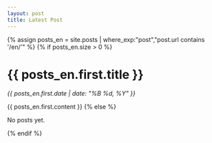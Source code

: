```yaml
---
layout: post
title: Latest Post
---
```


{% assign posts_en = site.posts | where_exp:"post","post.url contains '/en/'" %}
{% if posts_en.size > 0 %}
  <h1>{{ posts_en.first.title }}</h1>
  <p><em>{{ posts_en.first.date | date: "%B %d, %Y" }}</em></p>
  {{ posts_en.first.content }}
{% else %}
  <p>No posts yet.</p>
{% endif %}

